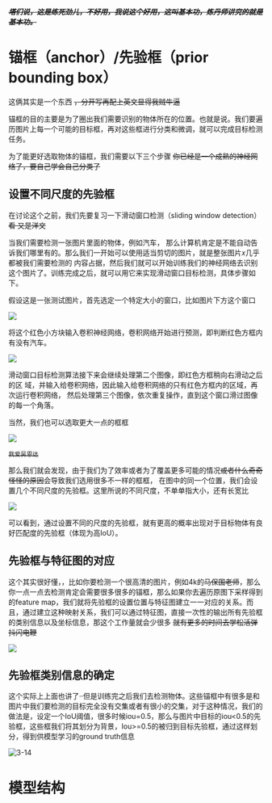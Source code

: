 ***~~塔们说，这是练死劲儿，不好用，我说这个好用，这叫基本功，炼丹师讲究的就是基本功。~~***

# 锚框（anchor）/先验框（prior bounding box）
这俩其实是一个东西 ~~，分开写再配上英文显得我贼牛逼~~

锚框的目的主要是为了圈出我们需要识别的物体所在的位置。也就是说。我们要遍历图片上每一个可能的目标框，再对这些框进行分类和微调，就可以完成目标检测任务。

为了能更好选取物体的锚框，我们需要以下三个步骤 ~~你已经是一个成熟的神经网络了，要自己学会自己分类了~~

## 设置不同尺度的先验框
在讨论这个之前，我们先要复习一下滑动窗口检测（sliding window detection）~~看 又是洋文~~

当我们需要检测一张图片里面的物体，例如汽车， 那么计算机肯定是不能自动告诉我们哪里有的。那么我们一开始可以使用适当剪切的图片，就是整张图片𝑥几乎都被我们需要检测的
内容占据，然后我们就可以开始训练我们的神经网络去识别这个图片了。训练完成之后，就可以用它来实现滑动窗口目标检测，具体步骤如下。

假设这是一张测试图片，首先选定一个特定大小的窗口，比如图片下方这个窗口

![](https://user-images.githubusercontent.com/55370336/102685357-0e83c900-421b-11eb-8766-5387e2a89f2c.png)

将这个红色小方块输入卷积神经网络，卷积网络开始进行预测，即判断红色方框内有没有汽车。

![](https://user-images.githubusercontent.com/55370336/102685421-64f10780-421b-11eb-92ea-09e9e8462b6c.png)

滑动窗口目标检测算法接下来会继续处理第二个图像，即红色方框稍向右滑动之后的区 域，并输入给卷积网络，因此输入给卷积网络的只有红色方框内的区域，再次运行卷积网络， 然后处理第三个图像，依次重复操作，直到这个窗口滑过图像的每一个角落。

当然，我们也可以选取更大一点的框框

![](https://user-images.githubusercontent.com/55370336/102685428-6d494280-421b-11eb-9d46-08eb40164af7.png)

~~`我爱吴恩达`~~

那么我们就会发现，由于我们为了效率或者为了覆盖更多可能的情况~~或者什么奇奇怪怪的原因~~会导致我们选用很多不一样的框框，
在图中的同一个位置，我们会设置几个不同尺度的先验框。这里所说的不同尺度，不单单指大小，还有长宽比

![](https://user-images.githubusercontent.com/55370336/102685356-0b88d880-421b-11eb-8c56-af873b68b8db.png)

可以看到，通过设置不同的尺度的先验框，就有更高的概率出现对于目标物体有良好匹配度的先验框（体现为高IoU）。

## 先验框与特征图的对应

这个其实很好懂，，比如你要检测一个很高清的图片，例如4k的~~马保国老师~~，那么你一点一点去检测肯定会需要很多很多的锚框，那么如果你去遍历原图下采样得到的feature map，我们就将先验框的设置位置与特征图建立一一对应的关系。而且，通过建立这种映射关系，我们可以通过特征图，直接一次性的输出所有先验框的类别信息以及坐标信息，那这个工作量就会少很多 ~~就有更多的时间去学松活弹抖闪电鞭~~

![](https://user-images.githubusercontent.com/55370336/102685561-a8984100-421c-11eb-8736-82a955e5a18b.png)

## 先验框类别信息的确定

这个实际上上面也讲了··但是训练完之后我们去检测物体。这些锚框中有很多是和图片中我们要检测的目标完全没有交集或者有很小的交集，对于这种情况，我们的做法是，设定一个IoU阈值，很多时候iou=0.5，那么与图片中目标的iou<0.5的先验框，这些框我们将其划分为背景，Iou>=0.5的被归到目标先验框，通过这样划分，得到供模型学习的ground truth信息

![3-14](https://user-images.githubusercontent.com/55370336/102685685-64f20700-421d-11eb-9bca-7a002b1a77d0.png)

# 模型结构
